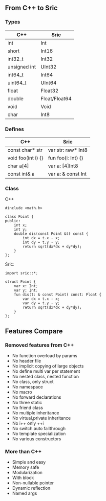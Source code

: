 ## From C++ to Sric
### Types

| C++  | Sric  |
| ----- | ---- |
| int | Int |
| short | Int16 |
| int32_t | Int32 |
| unsigned int | UInt32 |
| int64_t | Int64 |
| uint64_t | UInt64 |
| float | Float32 |
| double | Float/Float64 |
| void | Void |
| char | Int8 |

### Defines
| C++  | Sric  |
| ----- | ---- |
| const char* str | var str: raw* Int8 |
| void foo(int i) {} | fun foo(i: Int) {} |
| char a[4] | var a: [4]Int8 |
| const int& a | var a: & const Int |

### Class

C++
```
#include <math.h>

class Point {
public:
    int x;
    int y;
    double dis(const Point &t) const {
        int dx = t.x - x;
        int dy = t.y - y;
        return sqrt(dx*dx + dy*dy);
    }
};
```
Sric:
```
import sric::*;

struct Point {
    var x: Int;
    var y: Int;
    fun dis(t: & const Point) const: Float {
        var dx = t.x - x;
        var dy = t.y - y;
        return sqrt(dx*dx + dy*dy);
    }
};
```


## Features Compare

### Removed features from C++

- No function overload by params
- No header file
- No implicit copying of large objects
- No define multi var per statement
- No nested class, nested function
- No class, only struct
- No namespace
- No macro
- No forward declarations
- No three static
- No friend class
- No multiple inheritance
- No virtual,private inheritance
- No i++ only ++i
- No switch auto fallthrough
- No template specialization
- No various constructors

### More than C++

- Simple and easy
- Memory safe
- Modularization
- With block
- Non-nullable pointer
- Dynamic reflection
- Named args
